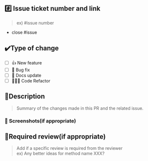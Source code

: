 ## #️⃣ Issue ticket number and link

> ex) #issue number

- close #issue

## ✔️Type of change
- [ ] 👍 New feature
- [ ] 🐛 Bug fix
- [ ] 📕 Docs update
- [ ] 👩🏻‍💻 Code Refactor

## 📝Description

> Summary of the changes made in this PR and the related issue. 



### 📸 Screenshots(if appropriate)

## 💬Required review(if appropriate)

> Add if a specific review is required from the reviewer <br>
> ex) Any better ideas for method name XXX?
